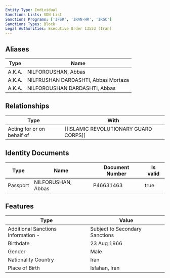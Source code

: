 ```yaml
---
Entity Type: Individual
Sanctions Lists: SDN List
Sanctions Programs: ['IFSR', 'IRAN-HR', 'IRGC']
Sanctions Types: Block
Legal Authorities: Executive Order 13553 (Iran)
---
```


## Aliases
| Type  | Name      | 
|-------|-----------|
| A.K.A. | NILFOROUSHAN, Abbas |
| A.K.A. | NILFRUSHAN DARDASHTI, Abbas Mortaza |
| A.K.A. | NILFOROUSHAN DARDASHTI, Abbas |

## Relationships
| Type  | With      | 
|-------|-----------|
| Acting for or on behalf of | [[ISLAMIC REVOLUTIONARY GUARD CORPS]] |

## Identity Documents
| Type  | Name      | Document Number | Is valid |
|-------|-----------|-----------------|----------|
| Passport | NILFORUSHAN, Abbas | P46631463 | true |

## Features
| Type  | Value      |
|-------|------------|
| Additional Sanctions Information - | Subject to Secondary Sanctions |
| Birthdate | 23 Aug 1966 |
| Gender | Male |
| Nationality Country | Iran |
| Place of Birth | Isfahan, Iran |
